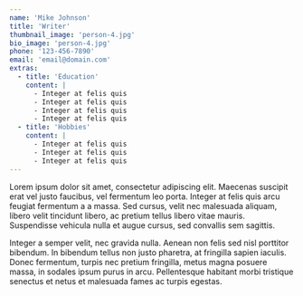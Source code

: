```yaml
---
name: 'Mike Johnson'
title: 'Writer'
thumbnail_image: 'person-4.jpg'
bio_image: 'person-4.jpg'
phone: '123-456-7890'
email: 'email@domain.com'
extras:
  - title: 'Education'
    content: |
      - Integer at felis quis
      - Integer at felis quis
      - Integer at felis quis
      - Integer at felis quis
  - title: 'Hobbies'
    content: |
      - Integer at felis quis
      - Integer at felis quis
      - Integer at felis quis
---
```




Lorem ipsum dolor sit amet, consectetur adipiscing elit. Maecenas suscipit erat vel justo faucibus, vel fermentum leo porta. Integer at felis quis arcu feugiat fermentum a a massa. Sed cursus, velit nec malesuada aliquam, libero velit tincidunt libero, ac pretium tellus libero vitae mauris. Suspendisse vehicula nulla et augue cursus, sed convallis sem sagittis.


Integer a semper velit, nec gravida nulla. Aenean non felis sed nisl porttitor bibendum. In bibendum tellus non justo pharetra, at fringilla sapien iaculis. Donec fermentum, turpis nec pretium fringilla, metus magna posuere massa, in sodales ipsum purus in arcu. Pellentesque habitant morbi tristique senectus et netus et malesuada fames ac turpis egestas.